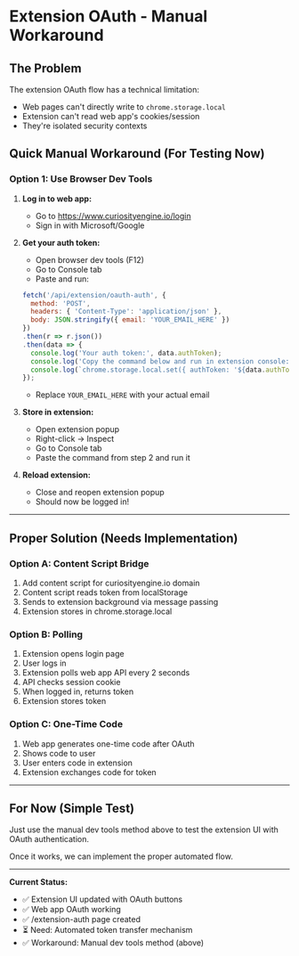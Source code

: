 # Extension OAuth - Manual Workaround

## The Problem

The extension OAuth flow has a technical limitation:
- Web pages can't directly write to `chrome.storage.local`
- Extension can't read web app's cookies/session
- They're isolated security contexts

## Quick Manual Workaround (For Testing Now)

### Option 1: Use Browser Dev Tools

1. **Log in to web app:**
   - Go to https://www.curiosityengine.io/login
   - Sign in with Microsoft/Google

2. **Get your auth token:**
   - Open browser dev tools (F12)
   - Go to Console tab
   - Paste and run:
   ```javascript
   fetch('/api/extension/oauth-auth', {
     method: 'POST',
     headers: { 'Content-Type': 'application/json' },
     body: JSON.stringify({ email: 'YOUR_EMAIL_HERE' })
   })
   .then(r => r.json())
   .then(data => {
     console.log('Your auth token:', data.authToken);
     console.log('Copy the command below and run in extension console:');
     console.log(`chrome.storage.local.set({ authToken: '${data.authToken}', user: ${JSON.stringify(data.user)} })`);
   });
   ```
   - Replace `YOUR_EMAIL_HERE` with your actual email

3. **Store in extension:**
   - Open extension popup
   - Right-click → Inspect
   - Go to Console tab
   - Paste the command from step 2 and run it

4. **Reload extension:**
   - Close and reopen extension popup
   - Should now be logged in!

---

## Proper Solution (Needs Implementation)

### Option A: Content Script Bridge

1. Add content script for curiosityengine.io domain
2. Content script reads token from localStorage
3. Sends to extension background via message passing
4. Extension stores in chrome.storage.local

### Option B: Polling

1. Extension opens login page
2. User logs in
3. Extension polls web app API every 2 seconds
4. API checks session cookie
5. When logged in, returns token
6. Extension stores token

### Option C: One-Time Code

1. Web app generates one-time code after OAuth
2. Shows code to user
3. User enters code in extension
4. Extension exchanges code for token

---

## For Now (Simple Test)

Just use the manual dev tools method above to test the extension UI with OAuth authentication.

Once it works, we can implement the proper automated flow.

---

**Current Status:**
- ✅ Extension UI updated with OAuth buttons
- ✅ Web app OAuth working
- ✅ /extension-auth page created
- ⏳ Need: Automated token transfer mechanism
- ✅ Workaround: Manual dev tools method (above)

